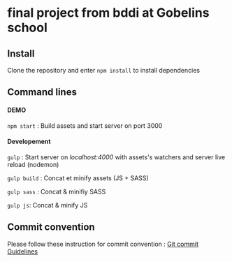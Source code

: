 # final project from bddi at Gobelins school

## Install

Clone the repository and enter `npm install` to install dependencies

## Command lines

#### DEMO

`npm start` : Build assets and start server on port 3000

#### Developement

`gulp` : Start server on *localhost:4000* with assets's watchers and server live reload (nodemon)

`gulp build` : Concat et minify assets (JS + SASS)

`gulp sass` : Concat & minifiy SASS

`gulp js`: Concat & minify JS


## Commit convention

Please follow these instruction for commit convention : [Git commit Guidelines](https://gist.github.com/brianclements/841ea7bffdb01346392c)
